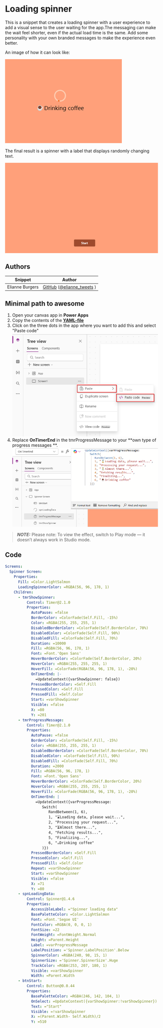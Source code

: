 # Loading spinner

This is a snippet that creates a loading spinner with a user experience to add a visual sense to the user waiting for the app.The messaging can make the wait feel shorter, even if the actual load time is the same. Add some personality with your own branded messages to make the experience even better.

An image of how it can look like:

![loading spinner](./assets/spinnertext.png)

The final result is a spinner with a label that displays randomly changing text.

![Spinner loading text](./assets/SpinnerLoadingText.gif)

## Authors

Snippet|Author
--------|---------
Elianne Burgers | [GitHub](https://github.com/Dutchy365) ([@elianne_tweets](https://twitter.com/elianne_tweets) )

## Minimal path to awesome

1. Open your canvas app in **Power Apps**
1. Copy the contents of the **[YAML-file](./source/spinner-loadingtext.pa.yaml)** 
1. Click on the three dots in the app where you want to add this and select "Paste code"
![View of the paste code button](./assets/pastecode.png)
1. Replace **OnTimerEnd** in the tmrProgressMessage to your **own type of progress messages **. 
![Pasted Code](./assets/ProgressMessages.png)


> **_NOTE:_** Please note: To view the effect, switch to Play mode — it doesn’t always work in Studio mode.

## Code

``` YAML
Screens:
  Spinner Screen:
    Properties:
      Fill: =Color.LightSalmon
      LoadingSpinnerColor: =RGBA(56, 96, 178, 1)
    Children:
      - tmrShowSpinner:
          Control: Timer@2.1.0
          Properties:
            AutoPause: =false
            BorderColor: =ColorFade(Self.Fill, -15%)
            Color: =RGBA(255, 255, 255, 1)
            DisabledBorderColor: =ColorFade(Self.BorderColor, 70%)
            DisabledColor: =ColorFade(Self.Fill, 90%)
            DisabledFill: =ColorFade(Self.Fill, 70%)
            Duration: =10000
            Fill: =RGBA(56, 96, 178, 1)
            Font: =Font.'Open Sans'
            HoverBorderColor: =ColorFade(Self.BorderColor, 20%)
            HoverColor: =RGBA(255, 255, 255, 1)
            HoverFill: =ColorFade(RGBA(56, 96, 178, 1), -20%)
            OnTimerEnd: |-
              =UpdateContext({varShowSpinner: false})
            PressedBorderColor: =Self.Fill
            PressedColor: =Self.Fill
            PressedFill: =Self.Color
            Start: =varShowSpinner
            Visible: =false
            X: =80
            Y: =201
      - tmrProgressMessage:
          Control: Timer@2.1.0
          Properties:
            AutoPause: =false
            BorderColor: =ColorFade(Self.Fill, -15%)
            Color: =RGBA(255, 255, 255, 1)
            DisabledBorderColor: =ColorFade(Self.BorderColor, 70%)
            DisabledColor: =ColorFade(Self.Fill, 90%)
            DisabledFill: =ColorFade(Self.Fill, 70%)
            Duration: =2000
            Fill: =RGBA(56, 96, 178, 1)
            Font: =Font.'Open Sans'
            HoverBorderColor: =ColorFade(Self.BorderColor, 20%)
            HoverColor: =RGBA(255, 255, 255, 1)
            HoverFill: =ColorFade(RGBA(56, 96, 178, 1), -20%)
            OnTimerEnd: |
              =UpdateContext({varProgressMessage: 
                 Switch(
                    RandBetween(1, 6), 
                    1, "⌛Loading data, please wait...", 
                    2, "Processing your request...", 
                    3, "⏳Almost there...", 
                    4, "Fetching results...", 
                    5, "Finalizing...",
                    6, "☕Drinking coffee"
                 )})
            PressedBorderColor: =Self.Fill
            PressedColor: =Self.Fill
            PressedFill: =Self.Color
            Repeat: =varShowSpinner
            Start: =varShowSpinner
            Visible: =false
            X: =71
            Y: =80
      - spnLoadingData:
          Control: Spinner@1.4.6
          Properties:
            AccessibleLabel: ="Spinner loading data"
            BasePaletteColor: =Color.LightSalmon
            Font: =Font.'Segoe UI'
            FontColor: =RGBA(0, 0, 0, 1)
            FontSize: =22
            FontWeight: =FontWeight.Normal
            Height: =Parent.Height
            Label: =varProgressMessage
            LabelPosition: ='Spinner.LabelPosition'.Below
            SpinnerColor: =RGBA(240, 98, 15, 1)
            SpinnerSize: ='Spinner.SpinnerSize'.Huge
            TrackColor: =RGBA(253, 207, 180, 1)
            Visible: =varShowSpinner
            Width: =Parent.Width
      - btnStart:
          Control: Button@0.0.44
          Properties:
            BasePaletteColor: =RGBA(246, 142, 104, 1)
            OnSelect: =UpdateContext({varShowSpinner:!varShowSpinner})
            Text: ="Start"
            Visible: =!varShowSpinner
            X: =(Parent.Width- Self.Width)/2
            Y: =510

```





